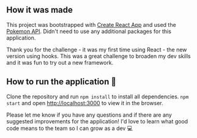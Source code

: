 ## How it was made
This project was bootstrapped with [Create React App](https://github.com/facebook/create-react-app) and used the [Pokemon API](https://pokeapi.co). Didn't need to use any additional packages for this application.  

Thank you for the challenge - it was my first time using React - the new version using hooks. This was a great challenge to broaden my dev skills and it was fun to try out a new framework. 

## How to run the application 🔨
Clone the repository and run `npm install` to install all dependencies.
`npm start` and open [http://localhost:3000](http://localhost:3000) to view it in the browser.

Please let me know if you have any questions and if there are any suggested improvements for the application! I'd love to learn what good code means to the team so I can grow as a dev 💻
